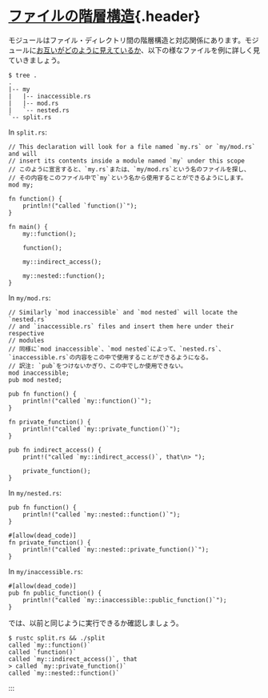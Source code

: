 # [ファイルの階層構造](#ファイルの階層構造){.header}

モジュールはファイル・ディレクトリ間の階層構造と対応関係にあります。モジュールに[お互いがどのように見えているか](visibility.html)、以下の様なファイルを例に詳しく見ていきましょう。

``` shell
$ tree .
.
|-- my
|   |-- inaccessible.rs
|   |-- mod.rs
|   `-- nested.rs
`-- split.rs
```

In `split.rs`:

``` {.rust .ignore}
// This declaration will look for a file named `my.rs` or `my/mod.rs` and will
// insert its contents inside a module named `my` under this scope
// このように宣言すると、`my.rs`または、`my/mod.rs`という名のファイルを探し、
// その内容をこのファイル中で`my`という名から使用することができるようにします。
mod my;

fn function() {
    println!("called `function()`");
}

fn main() {
    my::function();

    function();

    my::indirect_access();

    my::nested::function();
}
```

In `my/mod.rs`:

``` {.rust .ignore}
// Similarly `mod inaccessible` and `mod nested` will locate the `nested.rs`
// and `inaccessible.rs` files and insert them here under their respective
// modules
// 同様に`mod inaccessible`、`mod nested`によって、`nested.rs`、`inaccessible.rs`の内容をこの中で使用することができるようになる。
// 訳注: `pub`をつけないかぎり、この中でしか使用できない。
mod inaccessible;
pub mod nested;

pub fn function() {
    println!("called `my::function()`");
}

fn private_function() {
    println!("called `my::private_function()`");
}

pub fn indirect_access() {
    print!("called `my::indirect_access()`, that\n> ");

    private_function();
}
```

In `my/nested.rs`:

``` {.rust .ignore}
pub fn function() {
    println!("called `my::nested::function()`");
}

#[allow(dead_code)]
fn private_function() {
    println!("called `my::nested::private_function()`");
}
```

In `my/inaccessible.rs`:

``` {.rust .ignore}
#[allow(dead_code)]
pub fn public_function() {
    println!("called `my::inaccessible::public_function()`");
}
```

では、以前と同じように実行できるか確認しましょう。

``` shell
$ rustc split.rs && ./split
called `my::function()`
called `function()`
called `my::indirect_access()`, that
> called `my::private_function()`
called `my::nested::function()`
```
:::

